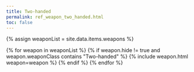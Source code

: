 ```yaml
---
title: Two-handed
permalink: ref_weapon_two_handed.html
toc: false
---
```


{% assign weaponList = site.data.items.weapons %}

{% for weapon in weaponList %}
{% if weapon.hide != true and weapon.weaponClass contains "Two-handed" %}
{% include weapon.html weapon=weapon %}
{% endif %}
{% endfor %}